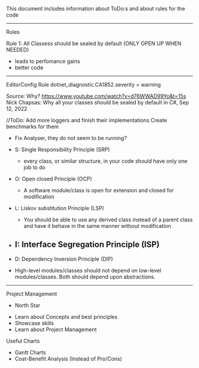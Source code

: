 ﻿This document includes information about ToDo:s and about rules for the code

-----------------------------------------------------
Rules

Rule 1: All Classess should be sealed by default (ONLY OPEN UP WHEN NEEDED)
- leads to perfomance gains
- better code
---------------
EditorConfig Rule
dotnet_diagnostic.CA1852.severity = warning

Source: 
Why? https://www.youtube.com/watch?v=d76WWAD99Yo&t=15s
Nick Chapsas: Why all your classes should be sealed by default in C#, Sep 12, 2022


//ToDo: 
Add more loggers and finish their implementations
Create benchmarks for them

* Fix Analyser, they do not seem to be running?


* S: Single Responsibility Principle (SRP)
	- every class, or similar structure, in your code should have only one job to do
* O: Open closed Principle (OCP)
	- A software module/class is open for extension and closed for modification
* L: Liskov substitution Principle (LSP)
	- You should be able to use any derived class instead of a parent class and have it behave in the same manner without modification
* I: Interface Segregation Principle (ISP)
	- 
* D: Dependency Inversion Principle (DIP)
- High-level modules/classes should not depend on low-level modules/classes. Both should depend upon abstractions. 

-------------------------------------------
Project Management

* North Star
- Learn about Concepts and best principles
- Showcase skills
- Learn about Project Management

Useful Charts
* Gantt Charts
* Cost-Benefit Analysis (Instead of Pro/Cons)